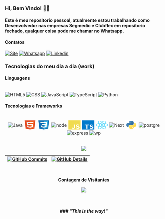 ### Hi, Bem Vindo! 🖖🏻
#### Este é meu repositorio pessoal, atualmente estou trabalhando como Desenvolvedor nas empresas Segmedic e Clubflex em repositorio fechado, qualquer coisa pode me chamar no Whatsapp.


#### Contatos
[![Site](https://img.shields.io/badge/website-000000?style=for-the-badge&logo=About.me&logoColor=white
	)](https://www.diogoluna.cloud)
[![Whatsapp](https://img.shields.io/badge/WhatsApp-25D366?style=for-the-badge&logo=whatsapp&logoColor=white)](https://w.app/vyAWHN )
[![Linkedin](https://img.shields.io/badge/LinkedIn-0077B5?style=for-the-badge&logo=linkedin&logoColor=white)](https://www.linkedin.com/in/diogosis-inovaseven/ )


### Tecnologias do meu dia a dia (work)

#### Linguagens 
<div style="display: inline-block"><br/>
  <img aling="center" alt="HTML5" src="https://img.shields.io/badge/HTML5-E34F26?style=for-the-badge&logo=html5&logoColor=white">
  <img aling="center" alt="CSS" src="https://img.shields.io/badge/CSS3-1572B6?style=for-the-badge&logo=css3&logoColor=white">
  <img aling="center" alt="JavaScript" src="https://img.shields.io/badge/JavaScript-F7DF1E?style=for-the-badge&logo=javascript&logoColor=black">
  <img aling="center" alt="TypeScript" src="https://img.shields.io/badge/TypeScript-007ACC?style=for-the-badge&logo=typescript&logoColor=white">
  <img aling="center" alt="Python" src="https://img.shields.io/badge/Python-14354C?style=for-the-badge&logo=python&logoColor=white">
</div>


#### Tecnologias e Frameworks 
<!-- <div style="display: inline-block"><br/>
  <img aling="center" alt="HTML5" src="https://img.shields.io/badge/Node.js-43853D?style=for-the-badge&logo=node.js&logoColor=white">
  <img aling="center" alt="CSS" src="https://img.shields.io/badge/Express.js-404D59?style=for-the-badge">
  <img aling="center" alt="JavaScript" src="https://img.shields.io/badge/React-20232A?style=for-the-badge&logo=react&logoColor=61DAFB">
  <img aling="center" alt="TypeScript" src="https://img.shields.io/badge/MySQL-00000F?style=for-the-badge&logo=mysql&logoColor=white">
  <img aling="center" alt="Python" src="https://img.shields.io/badge/Amazon_AWS-FF9900?style=for-the-badge&logo=amazonaws&logoColor=white">
</div> -->

<div align="center">
	<div style="display: inline_block"><br>
	  <img align="center" alt="Java" height="30" width="40" src="https://cdn.jsdelivr.net/gh/devicons/devicon@latest/icons/java/java-original.svg" />
	  <img align="center" alt="HTML" height="30" width="40" src="https://raw.githubusercontent.com/devicons/devicon/master/icons/html5/html5-original.svg">
	  <img align="center" alt="CSS" height="30" width="40" src="https://raw.githubusercontent.com/devicons/devicon/master/icons/css3/css3-original.svg">
	  <img align="center" alt="node" height="30" width="40" src="https://cdn.jsdelivr.net/gh/devicons/devicon/icons/nodejs/nodejs-original.svg">
	  <img align="center" alt="Js" height="30" width="40" src="https://raw.githubusercontent.com/devicons/devicon/master/icons/javascript/javascript-plain.svg">
	  <img align="center" alt="Ts" height="30" width="40" src="https://raw.githubusercontent.com/devicons/devicon/master/icons/typescript/typescript-plain.svg">
	  <img align="center" alt="React" height="30" width="40" src="https://raw.githubusercontent.com/devicons/devicon/master/icons/react/react-original.svg">
	  <img align="center" alt="Next" height="30" width="40" src="https://cdn.jsdelivr.net/gh/devicons/devicon/icons/nextjs/nextjs-original.svg">
	  <img align="center" alt="Python" height="30" width="40" src="https://raw.githubusercontent.com/devicons/devicon/master/icons/python/python-original.svg">
	  <img align="center" alt="postgre" height="30" width="40" src="https://cdn.jsdelivr.net/gh/devicons/devicon/icons/postgresql/postgresql-original.svg">
	  <img align="center" alt="express" height="30" width="40" src="https://cdn.jsdelivr.net/gh/devicons/devicon/icons/express/express-original.svg">
	  <img align="center" alt="wp" height="30" width="40" src="https://cdn.jsdelivr.net/gh/devicons/devicon/icons/wordpress/wordpress-plain.svg">
	</div>
	<br>
	<p > 
	  <img margin="2em" width="400em" align="center" src="https://github-readme-stats.vercel.app/api/top-langs/?username=DiogoSis&layout=compact&langs_count=7&theme=dark"/>
	</p>
</div>

| [![GitHub Commits](http://github-profile-summary-cards.vercel.app/api/cards/productive-time?username=DiogoSis&theme=dark&utcOffset=-3)](https://github.com/vn7n24fzkq/github-profile-summary-cards) | [![GitHub Details](http://github-profile-summary-cards.vercel.app/api/cards/profile-details?username=DiogoSis&theme=dark)](https://github.com/vn7n24fzkq/github-profile-summary-cards) |  
| ----------- | ----------- |


<div align="center">
	<br>
	<p align="centre"><b>Contagem de Visitantes</b></p>  
	<p align="center"><img align="center" src="https://profile-counter.glitch.me/{DiogoSis}/count.svg" /></p> 
	<br>
	<h5> ### "This is the way!"</h5>
</div>


